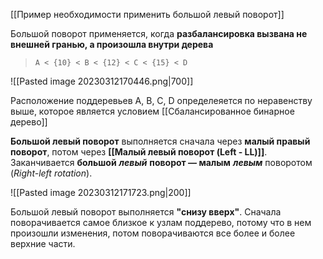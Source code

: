 [[Пример необходимости применить большой левый поворот]]

Большой поворот применяется, когда **разбалансировка вызвана не внешней гранью, а произошла внутри дерева**

> `A < {10} < B < {12} < C < {15} < D`

![[Pasted image 20230312170446.png|700]]

Расположение поддеревьев A, B, С, D определеяется по неравенству выше, которое является условием [[Сбалансированное бинарное дерево]]

**Большой левый поворот** выполняется сначала через **малый правый поворот**, потом через **[[Малый левый поворот (Left - LL)]]**. Заканчивается **большой** ***левый*** **поворот — малым** ***левым*** поворотом (*Right-left rotation*).

![[Pasted image 20230312171723.png|200]]

Большой левый поворот выполняется **"снизу вверх"**. Сначала поворачивается самое близкое к узлам поддерево, потому что в нем произошли изменения, потом поворачиваются все более и более верхние части.